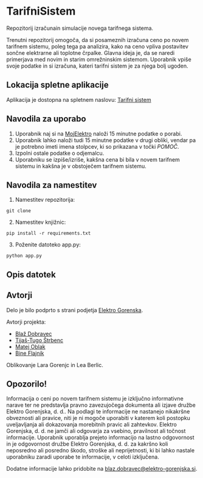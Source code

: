 # TarifniSistem
Repozitorij izračunain simulacije novega tarifnega sistema.

Trenutni repozitorij omogoča, da si posameznih izračuna ceno po novem tarifnem sistemu, poleg tega pa analizira, kako na ceno vpliva postavitev sončne elektrarne ali toplotne črpalke. Glavna ideja je, da se naredi primerjava med novim in starim omrežninskim sistemom. Uporabnik vpiše svoje podatke in si izračuna, kateri tarifni sistem je za njega bolj ugoden.

## Lokacija spletne aplikacije

Aplikacija je dostopna na spletnem naslovu: [Tarifni sistem](https://tarifni-sistem-simulator.azurewebsites.net/80)

## Navodila za uporabo

1. Uporabnik naj si na [MojElektro](https://mojelektro.si/login) naloži 15 minutne podatke o porabi.
2. Uporabnik lahko naloži tudi 15 minutne podatke v drugi obliki, vendar pa je potrebno imeti imena stolpcev, ki so prikazana v točki _POMOČ_.
3. Izpolni ostale podatke o odjemalcu.
4. Uporabniku se izpiše/izriše, kakšna cena bi bila v novem tarifnem sistemu in kakšna je v obstoječem tarifnem sistemu.

## Navodila za namestitev

1. Namestitev repozitorija:
```
git clone
```

2. Namestitev knjižnic:
```
pip install -r requirements.txt
```

3. Poženite datoteko app.py:
```
python app.py
```

## Opis datotek


## Avtorji

Delo je bilo podprto s strani podjetja [Elektro Gorenska](https://www.elektro-gorenjska.si/).

Avtorji projekta:
- [Blaž Dobravec](https://github.com/blazdob)
- [Tijaš-Tugo Štrbenc](https://github.com/TtijasS)
- [Matej Oblak](https://github.com/MatejGitOblak)
- [Bine Flajnik](https://github.com/Bine-f)

Oblikovanje Lara Gorenjc in Lea Berlic.
## Opozorilo!

Informacija o ceni po novem tarifnem sistemu je izključno informativne narave ter ne predstavlja pravno zavezujočega dokumenta ali izjave družbe Elektro Gorenjska, d. d.. Na podlagi te informacije ne nastanejo nikakršne obveznosti ali pravice, niti je ni mogoče uporabiti v katerem koli postopku uveljavljanja ali dokazovanja morebitnih pravic ali zahtevkov. 
Elektro Gorenjska, d. d. ne jamči ali odgovarja za vsebino, pravilnost ali točnost informacije. Uporabnik uporablja prejeto informacijo na lastno odgovornost in je odgovornost družbe Elektro Gorenjska, d. d. za kakršno koli neposredno ali posredno škodo, stroške ali neprijetnosti, ki bi lahko nastale uporabniku zaradi uporabe te informacije, v celoti izključena.
 
Dodatne informacije lahko pridobite na blaz.dobravec@elektro-gorenjska.si.





